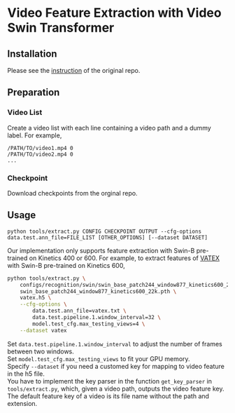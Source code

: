 # Video Feature Extraction with Video Swin Transformer

## Installation

Please see the [instruction](https://github.com/SwinTransformer/Video-Swin-Transformer/blob/master/docs/install.md) of the original repo.

## Preparation

### Video List 

Create a video list with each line containing a video path and a dummy label. For example,

```
/PATH/TO/video1.mp4 0
/PATH/TO/video2.mp4 0
...
```

### Checkpoint

Download checkpoints from the orginal repo.

## Usage

```
python tools/extract.py CONFIG CHECKPOINT OUTPUT --cfg-options data.test.ann_file=FILE_LIST [OTHER_OPTIONS] [--dataset DATASET] 
```

Our implementation only supports feature extraction with Swin-B pre-trained on Kinetics 400 or 600.
For example, to extract features of [VATEX](https://eric-xw.github.io/vatex-website/index.html) with Swin-B pre-trained on Kinetics 600,

```sh
python tools/extract.py \
    configs/recognition/swin/swin_base_patch244_window877_kinetics600_22k.py \
    swin_base_patch244_window877_kinetics600_22k.pth \
    vatex.h5 \
    --cfg-options \
        data.test.ann_file=vatex.txt \
        data.test.pipeline.1.window_interval=32 \
        model.test_cfg.max_testing_views=4 \
    --dataset vatex
```

Set `data.test.pipeline.1.window_interval` to adjust the number of frames between two windows. \
Set `model.test_cfg.max_testing_views` to fit your GPU memory. \
Specify `--dataset` if you need a customed key for mapping to video feature in the h5 file. \
You have to implement the key parser in the function `get_key_parser` in `tools/extract.py`, which, given a video path, outputs the video feature key. \
The default feature key of a video is its file name without the path and extension.

